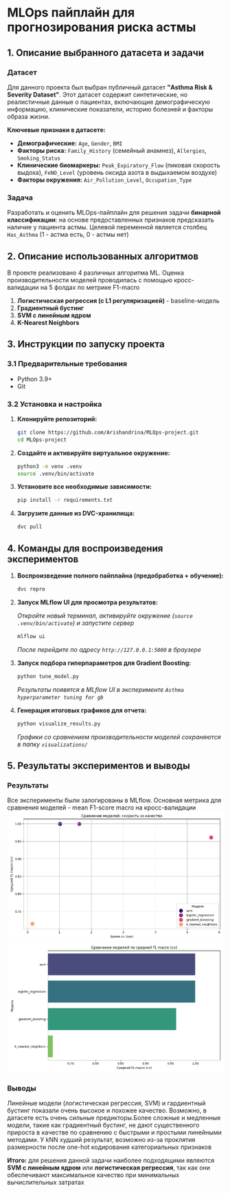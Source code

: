 # MLOps пайплайн для прогнозирования риска астмы

## 1. Описание выбранного датасета и задачи

### Датасет
Для данного проекта был выбран публичный датасет **"Asthma Risk & Severity Dataset"**. Этот датасет содержит синтетические, но реалистичные данные о пациентах, включающие демографическую информацию, клинические показатели, историю болезней и факторы образа жизни.

**Ключевые признаки в датасете:**
*   **Демографические:** `Age`, `Gender`, `BMI`
*   **Факторы риска:** `Family_History` (семейный анамнез), `Allergies`, `Smoking_Status`
*   **Клинические биомаркеры:** `Peak_Expiratory_Flow` (пиковая скорость выдоха), `FeNO_Level` (уровень оксида азота в выдыхаемом воздухе)
*   **Факторы окружения:** `Air_Pollution_Level`, `Occupation_Type`

### Задача
Разработать и оценить MLOps-пайплайн для решения задачи **бинарной классификации**: на основе предоставленных признаков предсказать наличие у пациента астмы. Целевой переменной является столбец `Has_Asthma` (1 - астма есть, 0 - астмы нет)

## 2. Описание использованных алгоритмов

В проекте реализовано 4 различных алгоритма ML. Оценка производительности моделей проводилась с помощью кросс-валидации на 5 фолдах по метрике F1-macro

1.  **Логистическая регрессия (с L1 регуляризацией)** - baseline-модель
2.  **Градиентный бустинг** 
3.  **SVM с линейным ядром** 
4.  **K-Nearest Neighbors**

## 3. Инструкции по запуску проекта

### 3.1 Предварительные требования
*   Python 3.9+
*   Git

### 3.2 Установка и настройка

1.  **Клонируйте репозиторий:**
    ```bash
    git clone https://github.com/Arishandrina/MLOps-project.git
    cd MLOps-project
    ```

2.  **Создайте и активируйте виртуальное окружение:**
    ```bash
    python3 -m venv .venv
    source .venv/bin/activate
    ```

3.  **Установите все необходимые зависимости:**
    ```bash
    pip install -r requirements.txt
    ```

4.  **Загрузите данные из DVC-хранилища:**
    ```bash
    dvc pull
    ```

## 4. Команды для воспроизведения экспериментов

1.  **Воспроизведение полного пайплайна (предобработка + обучение):**
    ```bash
    dvc repro
    ```

2.  **Запуск MLflow UI для просмотра результатов:**

    *Откройте новый терминал, активируйте окружение (`source .venv/bin/activate`) и запустите сервер*
    ```bash
    mlflow ui
    ```
    *После перейдите по адресу `http://127.0.0.1:5000` в браузере*

4.  **Запуск подбора гиперпараметров для Gradient Boosting:**
    ```bash
    python tune_model.py
    ```
    *Результаты появятся в MLflow UI в эксперименте `Asthma hyperparameter tuning for gb`*

5.  **Генерация итоговых графиков для отчета:**
    ```bash
    python visualize_results.py
    ```
    *Графики со сравнением производительности моделей сохраняются в папку `visualizations/`*

## 5. Результаты экспериментов и выводы

### Результаты
Все эксперименты были залогированы в MLflow. Основная метрика для сравнения моделей - mean F1-score macro на кросс-валидации
![Сравнение качества и скорости моделей](visualizations/model_speed_vs_quality_comparison.png)
![Сравнение качества моделей](visualizations/model_quality_comparison.png)


### Выводы
Линейные модели (логистическая регрессия, SVM) и гардиентный бустинг показали очень высокое и похожее качество. Возможно, в датасете есть очень сильные предикторы.Более сложные и медленные модели, такие как градиентный бустинг, не дают существенного прироста в качестве по сравнению с быстрыми и простыми линейными методами. У kNN худший результат, возможно из-за проклятия размерности после one-hot кодирования категориальных признаков

**Итого:** для решения данной задачи наиболее подходящими являются **SVM с линейным ядром** или **логистическая регрессия**, так как они обеспечивают максимальное качество при минимальных вычислительных затратах
